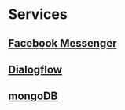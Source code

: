 # Services

## [Facebook Messenger](https://developers.facebook.com/products/messenger/)

## [Dialogflow](https://dialogflow.com/)

## [mongoDB](https://www.mongodb.com/)